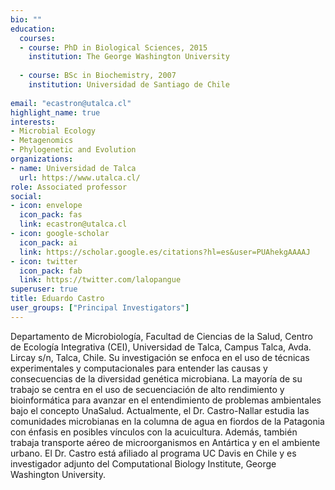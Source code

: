 ```yaml
---
bio: ""
education:
  courses:
  - course: PhD in Biological Sciences, 2015
    institution: The George Washington University
    
  - course: BSc in Biochemistry, 2007
    institution: Universidad de Santiago de Chile
    
email: "ecastron@utalca.cl"
highlight_name: true
interests:
- Microbial Ecology
- Metagenomics
- Phylogenetic and Evolution
organizations:
- name: Universidad de Talca
  url: https://www.utalca.cl/
role: Associated professor
social:
- icon: envelope
  icon_pack: fas
  link: ecastron@utalca.cl
- icon: google-scholar
  icon_pack: ai
  link: https://scholar.google.es/citations?hl=es&user=PUAhekgAAAAJ
- icon: twitter
  icon_pack: fab
  link: https://twitter.com/lalopangue
superuser: true
title: Eduardo Castro
user_groups: ["Principal Investigators"]
---
```


Departamento de Microbiología, Facultad de Ciencias de la Salud, Centro de Ecología Integrativa (CEI), Universidad de Talca, Campus Talca, Avda. Lircay s/n, Talca, Chile. Su investigación se enfoca en el uso de técnicas experimentales y computacionales para entender las causas y consecuencias de la diversidad genética microbiana. La mayoría de su trabajo se centra en el uso de secuenciación de alto rendimiento y bioinformática para avanzar en el entendimiento de problemas ambientales bajo el concepto UnaSalud. Actualmente, el Dr. Castro-Nallar estudia las comunidades microbianas en la columna de agua en fiordos de la Patagonia con énfasis en posibles vínculos con la acuicultura. Además, también trabaja transporte aéreo de microorganismos en Antártica y en el ambiente urbano. El Dr. Castro está afiliado al programa UC Davis en Chile y es investigador adjunto del Computational Biology Institute, George Washington University.
